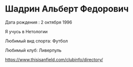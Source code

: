# Шадрин Альберт Федорович

Дата рождения : 2 октября 1996

Я учусь в Нетологии

Любимый вид спорта: Футбол

Любимый клуб: Ливерпуль

https://www.thisisanfield.com/clubinfo/directory/
